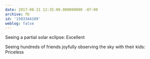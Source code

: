 ```yaml
---
date: 2017-08-21 12:35:09.000000000 -07:00
archive: fb
id: '1503344109'
weblog: false
---
```


Seeing a partial solar eclipse: Excellent 

Seeing hundreds of friends joyfully observing the sky with their kids: Priceless
